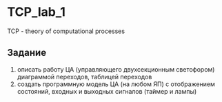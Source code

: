 # TCP_lab_1
TCP - theory of computational processes

## Задание
1. описать работу ЦА (управляющего двухсекционным светофором) диаграммой переходов, таблицей переходов
2. создать программную модель ЦА (на любом ЯП) с отображением состояний, входных и выходных сигналов (таймер и лампы)
